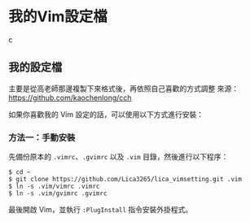 # 我的Vim設定檔
c

## 我的設定檔

主要是從高老師那邊複製下來格式後，再依照自己喜歡的方式調整
來源：https://github.com/kaochenlong/cch

如果你喜歡我的 Vim 設定的話，可以使用以下方式進行安裝：

### 方法一：手動安裝

先備份原本的 `.vimrc`、`.gvimrc` 以及 `.vim` 目錄，然後進行以下程序：

    $ cd ~
    $ git clone https://github.com/Lica3265/lica_vimsetting.git .vim
    $ ln -s .vim/vimrc .vimrc
    $ ln -s .vim/gvimrc .gvimrc

最後開啟 Vim，並執行 `:PlugInstall` 指令安裝外掛程式。

